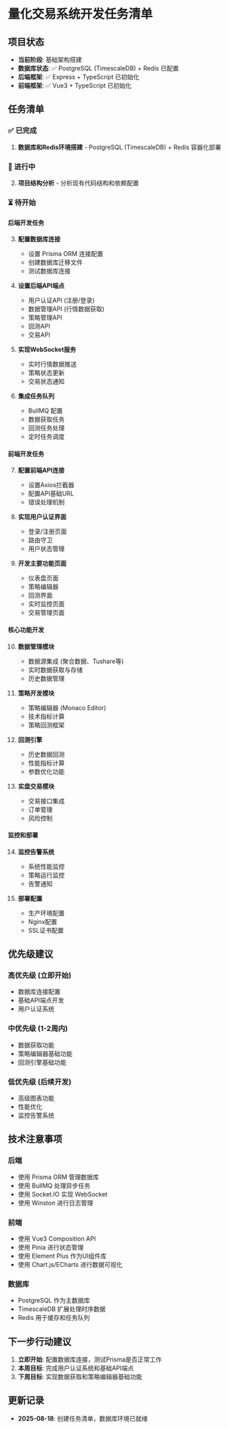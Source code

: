 # 量化交易系统开发任务清单

## 项目状态
- **当前阶段**: 基础架构搭建
- **数据库状态**: ✅ PostgreSQL (TimescaleDB) + Redis 已配置
- **后端框架**: ✅ Express + TypeScript 已初始化
- **前端框架**: ✅ Vue3 + TypeScript 已初始化

## 任务清单

### ✅ 已完成
1. **数据库和Redis环境搭建** - PostgreSQL (TimescaleDB) + Redis 容器化部署

### 🔄 进行中
2. **项目结构分析** - 分析现有代码结构和依赖配置

### ⏳ 待开始

#### 后端开发任务
3. **配置数据库连接**
   - 设置 Prisma ORM 连接配置
   - 创建数据库迁移文件
   - 测试数据库连接

4. **设置后端API端点**
   - 用户认证API (注册/登录)
   - 数据管理API (行情数据获取)
   - 策略管理API
   - 回测API
   - 交易API

5. **实现WebSocket服务**
   - 实时行情数据推送
   - 策略状态更新
   - 交易状态通知

6. **集成任务队列**
   - BullMQ 配置
   - 数据获取任务
   - 回测任务处理
   - 定时任务调度

#### 前端开发任务
7. **配置前端API连接**
   - 设置Axios拦截器
   - 配置API基础URL
   - 错误处理机制

8. **实现用户认证界面**
   - 登录/注册页面
   - 路由守卫
   - 用户状态管理

9. **开发主要功能页面**
   - 仪表盘页面
   - 策略编辑器
   - 回测界面
   - 实时监控页面
   - 交易管理页面

#### 核心功能开发
10. **数据管理模块**
    - 数据源集成 (聚合数据、Tushare等)
    - 实时数据获取与存储
    - 历史数据管理

11. **策略开发模块**
    - 策略编辑器 (Monaco Editor)
    - 技术指标计算
    - 策略回测框架

12. **回测引擎**
    - 历史数据回测
    - 性能指标计算
    - 参数优化功能

13. **实盘交易模块**
    - 交易接口集成
    - 订单管理
    - 风险控制

#### 监控和部署
14. **监控告警系统**
    - 系统性能监控
    - 策略运行监控
    - 告警通知

15. **部署配置**
    - 生产环境配置
    - Nginx配置
    - SSL证书配置

## 优先级建议

### 高优先级 (立即开始)
- 数据库连接配置
- 基础API端点开发
- 用户认证系统

### 中优先级 (1-2周内)
- 数据获取功能
- 策略编辑器基础功能
- 回测引擎基础功能

### 低优先级 (后续开发)
- 高级图表功能
- 性能优化
- 监控告警系统

## 技术注意事项

### 后端
- 使用 Prisma ORM 管理数据库
- 使用 BullMQ 处理异步任务
- 使用 Socket.IO 实现 WebSocket
- 使用 Winston 进行日志管理

### 前端
- 使用 Vue3 Composition API
- 使用 Pinia 进行状态管理
- 使用 Element Plus 作为UI组件库
- 使用 Chart.js/ECharts 进行数据可视化

### 数据库
- PostgreSQL 作为主数据库
- TimescaleDB 扩展处理时序数据
- Redis 用于缓存和任务队列

## 下一步行动建议

1. **立即开始**: 配置数据库连接，测试Prisma是否正常工作
2. **本周目标**: 完成用户认证系统和基础API端点
3. **下周目标**: 实现数据获取和策略编辑器基础功能

## 更新记录
- **2025-08-18**: 创建任务清单，数据库环境已就绪